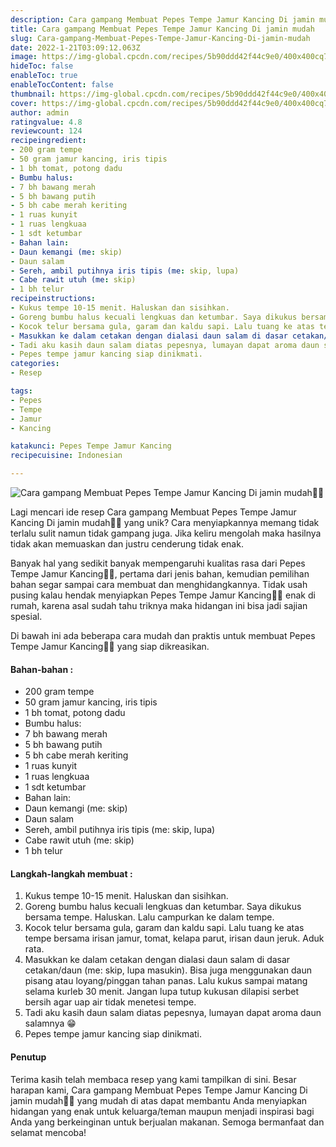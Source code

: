 ```yaml
---
description: Cara gampang Membuat Pepes Tempe Jamur Kancing Di jamin mudah"
title: Cara gampang Membuat Pepes Tempe Jamur Kancing Di jamin mudah
slug: Cara-gampang-Membuat-Pepes-Tempe-Jamur-Kancing-Di-jamin-mudah
date: 2022-1-21T03:09:12.063Z
image: https://img-global.cpcdn.com/recipes/5b90ddd42f44c9e0/400x400cq70/photo.jpg
hideToc: false
enableToc: true
enableTocContent: false
thumbnail: https://img-global.cpcdn.com/recipes/5b90ddd42f44c9e0/400x400cq70/photo.jpg
cover: https://img-global.cpcdn.com/recipes/5b90ddd42f44c9e0/400x400cq70/photo.jpg
author: admin
ratingvalue: 4.8
reviewcount: 124
recipeingredient:
- 200 gram tempe
- 50 gram jamur kancing, iris tipis
- 1 bh tomat, potong dadu
- Bumbu halus:
- 7 bh bawang merah
- 5 bh bawang putih
- 5 bh cabe merah keriting
- 1 ruas kunyit
- 1 ruas lengkuaa
- 1 sdt ketumbar
- Bahan lain:
- Daun kemangi (me: skip)
- Daun salam
- Sereh, ambil putihnya iris tipis (me: skip, lupa)
- Cabe rawit utuh (me: skip)
- 1 bh telur
recipeinstructions:
- Kukus tempe 10-15 menit. Haluskan dan sisihkan.
- Goreng bumbu halus kecuali lengkuas dan ketumbar. Saya dikukus bersama tempe. Haluskan. Lalu campurkan ke dalam tempe.
- Kocok telur bersama gula, garam dan kaldu sapi. Lalu tuang ke atas tempe bersama irisan jamur, tomat, kelapa parut, irisan daun jeruk. Aduk rata.
- Masukkan ke dalam cetakan dengan dialasi daun salam di dasar cetakan/daun (me: skip, lupa masukin). Bisa juga menggunakan daun pisang atau loyang/pinggan tahan panas. Lalu kukus sampai matang selama kurleb 30 menit. Jangan lupa tutup kukusan dilapisi serbet bersih agar uap air tidak menetesi tempe.
- Tadi aku kasih daun salam diatas pepesnya, lumayan dapat aroma daun salamnya 😁
- Pepes tempe jamur kancing siap dinikmati.
categories:
- Resep

tags:
- Pepes
- Tempe
- Jamur
- Kancing

katakunci: Pepes Tempe Jamur Kancing
recipecuisine: Indonesian

---
```


![Cara gampang Membuat Pepes Tempe Jamur Kancing Di jamin mudah👩‍🍳](https://img-global.cpcdn.com/recipes/5b90ddd42f44c9e0/400x400cq70/photo.jpg)

Lagi mencari ide resep Cara gampang Membuat Pepes Tempe Jamur Kancing Di jamin mudah👩‍🍳 yang unik? Cara menyiapkannya memang tidak terlalu sulit namun tidak gampang juga. Jika keliru mengolah maka hasilnya tidak akan memuaskan dan justru cenderung tidak enak.

Banyak hal yang sedikit banyak mempengaruhi kualitas rasa dari Pepes Tempe Jamur Kancing👩‍🍳, pertama dari jenis bahan, kemudian pemilihan bahan segar sampai cara membuat dan menghidangkannya. Tidak usah pusing kalau hendak menyiapkan Pepes Tempe Jamur Kancing👩‍🍳 enak di rumah, karena asal sudah tahu triknya maka hidangan ini bisa jadi sajian spesial.

Di bawah ini ada beberapa cara mudah dan praktis untuk membuat Pepes Tempe Jamur Kancing👩‍🍳 yang siap dikreasikan.

<!--inarticleads1-->

#### Bahan-bahan :

- 200 gram tempe
- 50 gram jamur kancing, iris tipis
- 1 bh tomat, potong dadu
- Bumbu halus:
- 7 bh bawang merah
- 5 bh bawang putih
- 5 bh cabe merah keriting
- 1 ruas kunyit
- 1 ruas lengkuaa
- 1 sdt ketumbar
- Bahan lain:
- Daun kemangi (me: skip)
- Daun salam
- Sereh, ambil putihnya iris tipis (me: skip, lupa)
- Cabe rawit utuh (me: skip)
- 1 bh telur

<!--inarticleads2-->

#### Langkah-langkah membuat :

1. Kukus tempe 10-15 menit. Haluskan dan sisihkan.
1. Goreng bumbu halus kecuali lengkuas dan ketumbar. Saya dikukus bersama tempe. Haluskan. Lalu campurkan ke dalam tempe.
1. Kocok telur bersama gula, garam dan kaldu sapi. Lalu tuang ke atas tempe bersama irisan jamur, tomat, kelapa parut, irisan daun jeruk. Aduk rata.
1. Masukkan ke dalam cetakan dengan dialasi daun salam di dasar cetakan/daun (me: skip, lupa masukin). Bisa juga menggunakan daun pisang atau loyang/pinggan tahan panas. Lalu kukus sampai matang selama kurleb 30 menit. Jangan lupa tutup kukusan dilapisi serbet bersih agar uap air tidak menetesi tempe.
1. Tadi aku kasih daun salam diatas pepesnya, lumayan dapat aroma daun salamnya 😁
1. Pepes tempe jamur kancing siap dinikmati.

#### Penutup

Terima kasih telah membaca resep yang kami tampilkan di sini. Besar harapan kami, Cara gampang Membuat Pepes Tempe Jamur Kancing Di jamin mudah👩‍🍳 yang mudah di atas dapat membantu Anda menyiapkan hidangan yang enak untuk keluarga/teman maupun menjadi inspirasi bagi Anda yang berkeinginan untuk berjualan makanan. Semoga bermanfaat dan selamat mencoba!